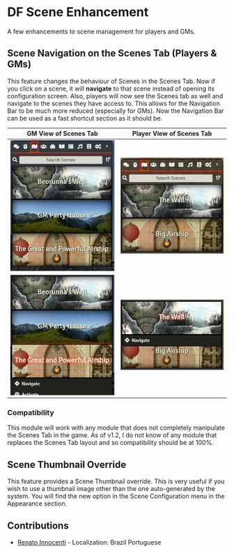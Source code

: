 # DF Scene Enhancement
A few enhancements to scene management for players and GMs.

## Scene Navigation on the Scenes Tab (Players & GMs)

This feature changes the behaviour of Scenes in the Scenes Tab. Now if you click on a scene, it will **navigate** to that scene instead of opening its configuration screen. Also, players will now see the Scenes tab as well and navigate to the scenes they have access to. This allows for the Navigation Bar to be much more reduced (especially for GMs). Now the Navigation Bar can be used as a fast shortcut section as it should be.

|GM View of Scenes Tab|Player View of Scenes Tab|
|:-:|:-:|
|![GM View of Scenes Tab](../.assets/df-scene-enhance-gm.png)|![Player View of Scenes Tab](../.assets/df-scene-enhance-pc.png)|
|![GM View of Scenes Tab](../.assets/df-scene-enhance-gm-menu.png)|![Player View of Scenes Tab](../.assets/df-scene-enhance-pc-menu.png)|

### Compatibility
This module will work with any module that does not completely manipulate the Scenes Tab in the game. As of v1.2, I do not know of any module that replaces the Scenes Tab layout and so compatibility should be at 100%.

## Scene Thumbnail Override

This feature provides a Scene Thumbnail override. This is very useful if you wish to use a thumbnail image other than the one auto-generated by the system. You will find the new option in the Scene Configuration menu in the Appearance section.

## Contributions

- [Renato Innocenti](https://github.com/rinnocenti) - Localization: Brazil Portuguese